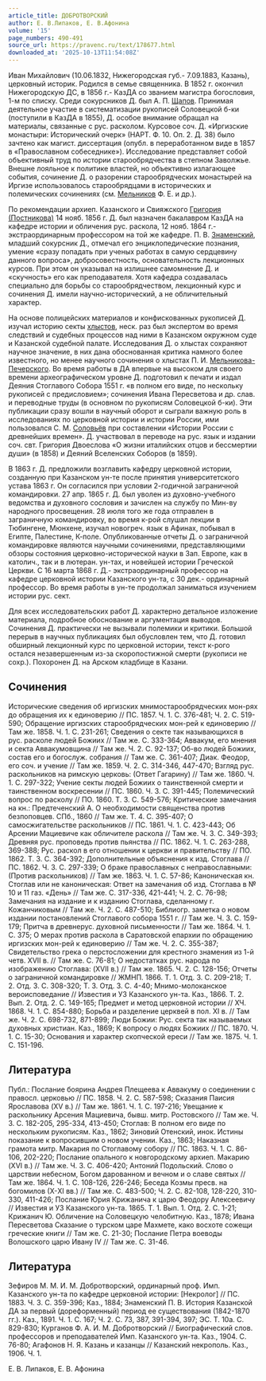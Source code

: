 ```yaml
---
article_title: ДОБРОТВОРСКИЙ
author: Е. В.Липаков, Е. В.Афонина
volume: '15'
page_numbers: 490-491
source_url: https://pravenc.ru/text/178677.html
downloaded_at: '2025-10-13T11:54:08Z'
---
```


Иван Михайлович (10.06.1832, Нижегородская губ.- 7.09.1883, Казань), церковный историк. Родился в семье священника. В 1852 г. окончил Нижегородскую ДС, в 1856 г.- КазДА со званием магистра богословия, 1-м по списку. Среди сокурсников Д. был А. П. [Щапов](https://pravenc.ru/text/Щапов.html). Принимая деятельное участие в систематизации рукописей Соловецкой б-ки (поступили в КазДА в 1855), Д. особое внимание обращал на материалы, связанные с рус. расколом. Курсовое соч. Д. «Иргизские монастыри: Исторический очерк» (НАРТ. Ф. 10. Оп. 2. Д. 38) было зачтено как магист. диссертация (опубл. в переработанном виде в 1857 в «Православном собеседнике»). Исследование представляет собой объективный труд по истории старообрядчества в степном Заволжье. Внешне лояльное к политике властей, но объективно излагающее события, сочинение Д. о разорении старообрядческих монастырей на Иргизе использовалось старообрядцами в исторических и полемических сочинениях (см. [Мельников](https://pravenc.ru/text/Мельников.html) Ф. Е. и др.).

По рекомендации архиеп. Казанского и Свияжского [Григория (Постникова)](https://pravenc.ru/text/ГРИГОРИЙ.html) 14 нояб. 1856 г. Д. был назначен бакалавром КазДА на кафедре истории и обличения рус. раскола, 12 нояб. 1864 г.- экстраординарным профессором на той же кафедре. П. В. [Знаменский](https://pravenc.ru/text/Знаменский.html), младший сокурсник Д., отмечал его энциклопедические познания, умение «сразу попадать при ученых работах в самую сердцевину данного вопроса», добросовестность, основательность лекционных курсов. При этом он указывал на излишнее самомнение Д. и «скучность» его как преподавателя. Хотя кафедра создавалась специально для борьбы со старообрядчеством, лекционный курс и сочинения Д. имели научно-исторический, а не обличительный характер.

На основе полицейских материалов и конфискованных рукописей Д. изучал историю секты [хлыстов](https://pravenc.ru/text/хлыстов.html), неск. раз был экспертом во время следствий и судебных процессов над ними в Казанском окружном суде и Казанской судебной палате. Исследования Д. о хлыстах сохраняют научное значение, в них дана обоснованная критика намного более известного, но менее научного сочинения о хлыстах П. И. [Мельникова-Печерского](https://pravenc.ru/text/Мельникова-Печерского.html). Во время работы в ДА впервые на высоком для своего времени археографическом уровне Д. подготовил к печати и издал Деяния Стоглавого Собора 1551 г. «в полном его виде, по нескольку рукописей с предисловием»; сочинения Ивана Пересветова и др. слав. и переводные труды (в основном по рукописям Соловецкой б-ки). Эти публикации сразу вошли в научный оборот и сыграли важную роль в исследованиях по церковной истории и истории России, ими пользовался С. М. [Соловьёв](https://pravenc.ru/text/Соловьёв.html) при составлении «Истории России с древнейших времен». Д. участвовал в переводе на рус. язык и издании соч. свт. Григория Двоеслова «О жизни италийских отцов и бессмертии души» (в 1858) и Деяний Вселенских Соборов (в 1859).

В 1863 г. Д. предложили возглавить кафедру церковной истории, созданную при Казанском ун-те после принятия университетского устава 1863 г. Он согласился при условии 2-годичной заграничной командировки. 27 апр. 1865 г. Д. был уволен из духовно-учебного ведомства и духовного сословия и зачислен на службу по Мин-ву народного просвещения. 28 июля того же года отправлен в заграничную командировку, во время к-рой слушал лекции в Тюбингене, Мюнхене, изучал новогреч. язык в Афинах, побывал в Египте, Палестине, К-поле. Опубликованные отчеты Д. о заграничной командировке являются научными сочинениями, представляющими обзоры состояния церковно-исторической науки в Зап. Европе, как в католич., так и в лютеран. ун-тах, и новейшей истории Греческой Церкви. С 16 марта 1868 г. Д.- экстраординарный профессор на кафедре церковной истории Казанского ун-та, с 30 дек.- ординарный профессор. Во время работы в ун-те продолжал заниматься изучением истории рус. сект.

Для всех исследовательских работ Д. характерно детальное изложение материала, подробное обоснование и аргументация выводов. Сочинения Д. практически не вызывали полемики и критики. Большой перерыв в научных публикациях был обусловлен тем, что Д. готовил обширный лекционный курс по церковной истории, текст к-рого остался незавершенным из-за скоропостижной смерти (рукописи не сохр.). Похоронен Д. на Арском кладбище в Казани.

## Сочинения

Исторические сведения об иргизских мнимостарообрядческих мон-рях до обращения их к единоверию // ПС. 1857. Ч. 1. С. 376-481; Ч. 2. С. 519-590; Обращение иргизских старообрядческих мон-рей к единоверию // Там же. 1858. Ч. 1. С. 231-261; Сведения о секте так называющихся в рус. расколе людей Божиих // Там же. С. 333-364; Аввакум, его мнения и секта Аввакумовщина // Там же. Ч. 2. С. 92-137; Об-во людей Божиих, состав его и богослуж. собрания // Там же. С. 361-407; Диак. Феодор, его соч. и учение // Там же. 1859. Ч. 2. С. 314-346, 447-470; Взгляд рус. раскольников на римскую церковь: (Ответ Гагарину) // Там же. 1860. Ч. 1. С. 297-322; Учение секты людей Божиих о таинственной смерти и таинственном воскресении // ПС. 1860. Ч. 3. С. 391-445; Полемический вопрос по расколу // ПО. 1860. Т. 3. С. 549-576; Критические замечания на кн.: Предтеченский А. О необходимости священства против безпоповцев. СПб., 1860 // Там же. Т. 4. С. 395-407; О самосжигательстве раскольников // ПС. 1861. Ч. 1. С. 423-443; Об Арсении Мациевиче как обличителе раскола // Там же. Ч. 3. С. 349-393; Древняя рус. проповедь против пьянства // ПС. 1862. Ч. 1. С. 263-288, 369-388; Рус. раскол в его отношении к церкви и правительству // ПО. 1862. Т. 3. С. 364-392; Дополнительные объяснения к изд. Стоглава // ПС. 1862. Ч. 3. С. 297-339; О браке православных с неправославными: (Против раскольников) // Там же. 1863. Ч. 1. С. 57-86; Каноническая кн. Стоглав или не каноническая: Ответ на замечания об изд. Стоглава в № 10 и 11 газ. «День» // Там же. С. 317-336, 421-441; Ч. 2. С. 76-98; Замечания на издание и к изданию Стоглава, сделанному г. Кожанчиковым // Там же. Ч. 2. С. 487-510; Библиогр. заметка о новом издании постановлений Стоглавого собора 1551 г. // Там же. Ч. 3. С. 159-179; Притча в древнерус. духовной письменности // Там же. 1864. Ч. 1. С. 375; О мерах против раскола в Саратовской епархии по обращению иргизских мон-рей к единоверию // Там же. Ч. 2. С. 355-387; Свидетельство грека о перстосложении для крестного знамения из 1-й четв. XVII в. // Там же. С. 76-81; О недостатках рус. народа по изображению Стоглава: (XVII в.) // Там же. 1865. Ч. 2. С. 128-156; Отчеты о заграничной командировке // ЖМНП. 1866. Т. 1. Отд. 3. С. 209-218; Т. 2. Отд. 3. С. 308-320; Т. 3. Отд. 3. С. 4-40; Мнимо-молоканское вероисповедание // Известия и УЗ Казанского ун-та. Каз., 1866. Т. 2. Вып. 2. Отд. 2. С. 149-165; Предмет и метод церковной истории // ХЧ. 1868. Ч. 1. С. 854-880; Борьба и разделение церквей в пол. XI в. // Там же. Ч. 2. С. 698-732, 871-899; Люди Божии: Рус. секта так называемых духовных христиан. Каз., 1869; К вопросу о людях Божиих // ПС. 1870. Ч. 1. С. 15-30; Основания и характер скопческой ереси // Там же. 1875. Ч. 1. С. 151-196.

## Литература

Публ.: Послание боярина Андрея Плещеева к Аввакуму о соединении с правосл. церковью // ПС. 1858. Ч. 2. С. 587-598; Сказания Паисия Ярославова (XV в.) // Там же. 1861. Ч. 1. С. 197-216; Увещание к раскольнику Арсения Мациевича, бывш. митр. Ростовского // Там же. Ч. 3. С. 182-205, 295-334, 413-450; Стоглав: В полном его виде по нескольким рукописям. Каз., 1862; Зиновий Отенский, инок. Истины показание к вопросившим о новом учении. Каз., 1863; Наказная грамота митр. Макария по Стоглавому собору // ПС. 1863. Ч. 1. С. 86-106, 202-220; Послание опального к новгородскому архиеп. Макарию (XVI в.) // Там же. Ч. 3. С. 406-420; Антоний Подольский. Слово о царствии небесном, Богом дарованном и вечном и о славе святых // Там же. 1864. Ч. 1. С. 108-126, 226-246; Беседа Козмы пресв. на богомилов (Х-XI вв.) // Там же. С. 483-500; Ч. 2. С. 82-108, 128-220, 310-330, 411-426; Послание Юрия Крижанича к царю Феодору Алексеевичу // Известия и УЗ Казанского ун-та. 1865. Т. 1. Вып. 1. Отд. 2. С. 1-21; Крижанич Ю. Обличение на Соловецкую челобитную. Каз., 1878; Ивана Пересветова Сказание о турском царе Махмете, како восхоте сожещи греческие книги // Там же. С. 21-30; Послание Петра воеводы Волошского царю Ивану IV // Там же. С. 31-46.

## Литература

Зефиров М. М. И. М. Добротворский, ординарный проф. Имп. Казанского ун-та по кафедре церковной истории: [Некролог] // ПС. 1883. Ч. 3. С. 359-396; Каз., 1884; Знаменский П. В. История Казанской ДА за первый (дореформенный) период ее существования (1842-1870 гг.). Каз., 1891. Ч. 1. С. 167; Ч. 2. С. 73, 387, 391-394, 397; ЭС. Т. 10а. С. 829-830; Курганов Ф. А. И. М. Добротворский // Биографический слов. профессоров и преподавателей Имп. Казанского ун-та. Каз., 1904. С. 76-80; Агафонов Н. Я. Казань и казанцы // Казанский некрополь. Каз., 1906. Ч. 1.

Е. В.  Липаков,   Е. В.  Афонина
